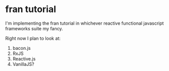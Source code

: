 # fran tutorial

I'm implementing the fran tutorial in whichever reactive functional javascript frameworks suite my fancy.

Right now I plan to look at:

1. bacon.js
2. RxJS
3. Reactive.js
4. VanillaJS?

